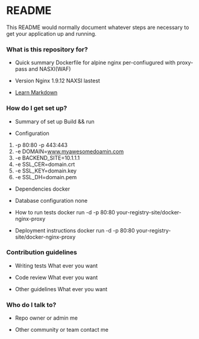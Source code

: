 # README #

This README would normally document whatever steps are necessary to get your application up and running.

### What is this repository for? ###

* Quick summary
Dockerfile for alpine nginx per-confiugured with proxy-pass and NASXI(WAF)

* Version
Nginx 1.9.12
NAXSI lastest  

* [Learn Markdown](https://bitbucket.org/tutorials/markdowndemo)

### How do I get set up? ###

* Summary of set up
Build && run

* Configuration
1. -p 80:80 -p 443:443 
2. -e DOMAIN=www.myawesomedoamin.com
3. -e BACKEND_SITE=10.1.1.1
4. -e SSL_CER=domain.crt
5. -e SSL_KEY=domain.key
6. -e SSL_DH=domain.pem

* Dependencies
docker

* Database configuration
none

* How to run tests
docker run -d -p 80:80 your-registry-site/docker-nginx-proxy 

* Deployment instructions
docker run -d -p 80:80 your-registry-site/docker-nginx-proxy 


### Contribution guidelines ###

* Writing tests
What ever you want

* Code review
What ever you want

* Other guidelines
What ever you want

### Who do I talk to? ###

* Repo owner or admin
me

* Other community or team contact
me